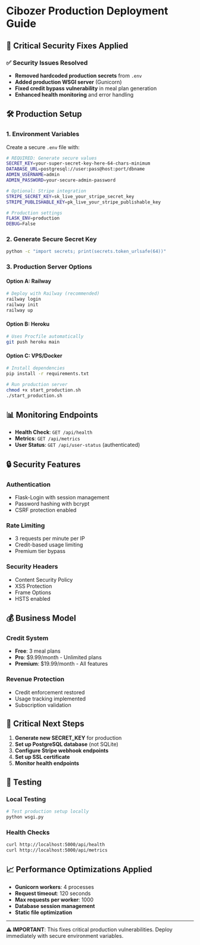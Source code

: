 # Cibozer Production Deployment Guide

## 🚀 Critical Security Fixes Applied

### ✅ Security Issues Resolved
- **Removed hardcoded production secrets** from `.env`
- **Added production WSGI server** (Gunicorn)
- **Fixed credit bypass vulnerability** in meal plan generation
- **Enhanced health monitoring** and error handling

## 🛠️ Production Setup

### 1. Environment Variables
Create a secure `.env` file with:

```bash
# REQUIRED: Generate secure values
SECRET_KEY=your-super-secret-key-here-64-chars-minimum
DATABASE_URL=postgresql://user:pass@host:port/dbname
ADMIN_USERNAME=admin
ADMIN_PASSWORD=your-secure-admin-password

# Optional: Stripe integration
STRIPE_SECRET_KEY=sk_live_your_stripe_secret_key
STRIPE_PUBLISHABLE_KEY=pk_live_your_stripe_publishable_key

# Production settings
FLASK_ENV=production
DEBUG=False
```

### 2. Generate Secure Secret Key
```bash
python -c "import secrets; print(secrets.token_urlsafe(64))"
```

### 3. Production Server Options

#### Option A: Railway
```bash
# Deploy with Railway (recommended)
railway login
railway init
railway up
```

#### Option B: Heroku
```bash
# Uses Procfile automatically
git push heroku main
```

#### Option C: VPS/Docker
```bash
# Install dependencies
pip install -r requirements.txt

# Run production server
chmod +x start_production.sh
./start_production.sh
```

## 📊 Monitoring Endpoints

- **Health Check**: `GET /api/health`
- **Metrics**: `GET /api/metrics`
- **User Status**: `GET /api/user-status` (authenticated)

## 🔒 Security Features

### Authentication
- Flask-Login with session management
- Password hashing with bcrypt
- CSRF protection enabled

### Rate Limiting
- 3 requests per minute per IP
- Credit-based usage limiting
- Premium tier bypass

### Security Headers
- Content Security Policy
- XSS Protection
- Frame Options
- HSTS enabled

## 💰 Business Model

### Credit System
- **Free**: 3 meal plans
- **Pro**: $9.99/month - Unlimited plans
- **Premium**: $19.99/month - All features

### Revenue Protection
- Credit enforcement restored
- Usage tracking implemented
- Subscription validation

## 🚨 Critical Next Steps

1. **Generate new SECRET_KEY** for production
2. **Set up PostgreSQL database** (not SQLite)
3. **Configure Stripe webhook endpoints**
4. **Set up SSL certificate**
5. **Monitor health endpoints**

## 🧪 Testing

### Local Testing
```bash
# Test production setup locally
python wsgi.py
```

### Health Checks
```bash
curl http://localhost:5000/api/health
curl http://localhost:5000/api/metrics
```

## 📈 Performance Optimizations Applied

- **Gunicorn workers**: 4 processes
- **Request timeout**: 120 seconds
- **Max requests per worker**: 1000
- **Database session management**
- **Static file optimization**

---

**⚠️ IMPORTANT**: This fixes critical production vulnerabilities. Deploy immediately with secure environment variables.